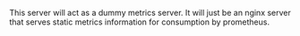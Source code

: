 This server will act as a dummy metrics server.  It will just be an nginx server that serves static metrics information for consumption by prometheus.